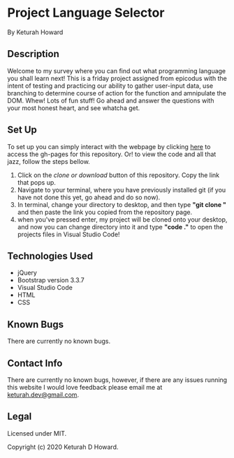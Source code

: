 # Project Language Selector
By Keturah Howard

## Description
  Welcome to my survey where you can find out what programming language you shall learn next! This is a friday project assigned from epicodus with the intent of testing and practicing our ability to gather user-input data, use branching to determine course of action for the function and amnipulate the DOM. Whew! Lots of fun stuff! Go ahead and answer the questions with your most honest heart, and see whatcha get.
## Set Up 
  To set up you can simply interact with the webpage by clicking [here](dhfld) to access the gh-pages for this repository. Or! to view the code and all that jazz, follow the steps bellow. 
  1. Click on the *clone or download* button of this repository. Copy the link that pops up.
  2. Navigate to your terminal, where you have previously installed git (if you have not done this yet, go ahead and do so now).
  3. In terminal, change your directory to desktop, and then type **"git clone "** and then paste the link you copied from the repository page.
  4. when you've pressed enter, my project will be cloned onto your desktop, and now you can change directory into it and type **"code ."** to open the projects files in Visual Studio Code!
## Technologies Used
* jQuery
* Bootstrap version 3.3.7
* Visual Studio Code
* HTML
* CSS

## Known Bugs
There are currently no known bugs.

## Contact Info 
There are currently no known bugs, however, if there are any issues running this website I would love feedback please email me at keturah.dev@gmail.com.

## Legal

Licensed under MIT.

Copyright (c) 2020 Keturah D Howard.
